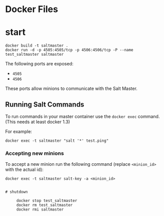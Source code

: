 # Docker Files

# start

    docker build -t saltmaster .
    docker run -d -p 4505:4505/tcp -p 4506:4506/tcp -P --name test_saltmaster saltmaster 


The following ports are exposed:

 * `4505`
 * `4506`

These ports allow minions to communicate with the Salt Master.

## Running Salt Commands

To run commands in your master container use the `docker exec` command. (This needs at least docker 1.3)

For example:
```
docker exec -t saltmaster "salt '*' test.ping"
```

### Accepting new minions

To accept a new minion run the following command (replace `<minion_id>` with the actual id):
```
docker exec -t saltmaster salt-key -a <minion_id>


# shutdown

     docker stop test_saltmaster
     docker rm test_saltmaster
     docker rmi saltmaster 
